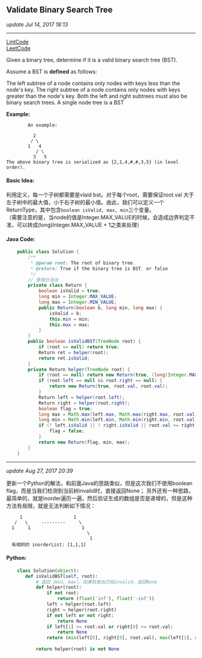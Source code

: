 ## Validate Binary Search Tree
_update Jul 14, 2017 18:13_

---
[LintCode](http://www.lintcode.com/en/problem/validate-binary-search-tree/)  
[LeetCode](https://leetcode.com/problems/validate-binary-search-tree/description/)

Given a binary tree, determine if it is a valid binary search tree (BST).

Assume a BST is **defined** as follows:

The left subtree of a node contains only nodes with keys less than the node's key.
The right subtree of a node contains only nodes with keys greater than the node's key.
Both the left and right subtrees must also be binary search trees.
A single node tree is a BST

**Example:**

            An example:
    
              2
             / \
            1   4
               / \
              3   5
    The above binary tree is serialized as {2,1,4,#,#,3,5} (in level order).
    
#### Basic Idea:
利用定义，每一个子树都需要是vlaid bst。对于每个root，需要保证root.val 大于左子树中的最大值，小于右子树的最小值。由此，我们可以定义一个ReturnType，其中包含`boolean isValid, max, min`三个变量。  
（需要注意的是，当node的值是Integer.MAX_VALUE的时候，会造成边界判定不准，可以转成(long)Integer.MAX_VALUE + 1之类来处理）

#### Java Code:
```java
    public class Solution {
        /**
         * @param root: The root of binary tree.
         * @return: True if the binary tree is BST, or false
         */
        // 使用分治法
        private class Return {
            boolean isValid = true;
            long min = Integer.MAX_VALUE;
            long max = Integer.MIN_VALUE; 
            public Return(boolean b, long min, long max) {
                isValid = b;
                this.min = min;
                this.max = max;
            }
        }
        public boolean isValidBST(TreeNode root) {
            if (root == null) return true;
            Return ret = helper(root);
            return ret.isValid;
        }
        private Return helper(TreeNode root) {
            if (root == null) return new Return(true, (long)Integer.MAX_VALUE + 1, (long)Integer.MIN_VALUE - 1);
            if (root.left == null && root.right == null) {
                return new Return(true, root.val, root.val);
            } 
            Return left = helper(root.left);
            Return right = helper(root.right);
            boolean flag = true;
            long max = Math.max(left.max, Math.max(right.max, root.val));
            long min = Math.min(left.min, Math.min(right.min, root.val));
            if (! left.isValid || ! right.isValid || root.val >= right.min || root.val <= left.max) {
                flag = false;
            }
            return new Return(flag, min, max);
        }
    }
```

---
_update Aug 27, 2017  20:39_

更新一个Python的解法，和前面Java的思路类似，但是这次我们不使用boolean flag，而是当我们检测到当前树invalid时，直接返回None；
另外还有一种思路，最简单的，就是inorder遍历一遍，然后验证生成的数组是否是递增的，但是这种方法有局限，就是无法判断如下情况：

         1                   1
       /   \     ---------     \
      1     1                   1
                                  \
                                   1
      有相同的 inorderList: [1,1,1]
      
 #### Python:
 ```python
     class Solution(object):
        def isValidBST(self, root):
            # 返回（min, max），如果检查出已经invalid，返回None
            def helper(root):
                if not root:
                    return (float('inf'), float('-inf'))
                left = helper(root.left)
                right = helper(root.right)
                if not left or not right:
                    return None
                if left[1] >= root.val or right[0] <= root.val:
                    return None
                return (min(left[0], right[0], root.val), max(left[1], right[1], root.val))
            
            return helper(root) is not None
```